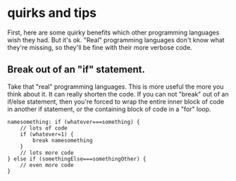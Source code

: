 # quirks and tips

First, here are some quirky benefits which other programming languages wish they had. But it's ok. "Real" programming languages don't know what they're missing, so they'll be fine with their more verbose code.

## Break out of an "if" statement.

Take that "real" programming languages. This is more useful the more you think about it. It can really shorten the code. If you can not "break" out of an if/else statement, then you're forced to wrap the entire inner block of code in another if statement, or the containing block of code in a "for" loop.

```text
namesomething: if (whatever===something) {
    // lots of code
    if (whatever=1) {
        break namesomething
    }
    // lots more code
} else if (somethingElse===somethingOther) {
    // even more code
}
```

